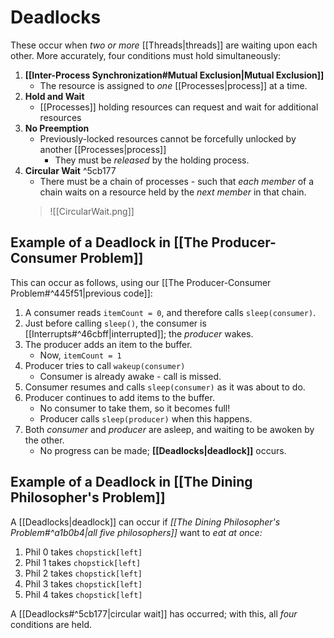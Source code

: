 # Deadlocks

These occur when *two or more* [[Threads|threads]] are waiting upon each other. More accurately, four conditions must hold simultaneously:

1) **[[Inter-Process Synchronization#Mutual Exclusion|Mutual Exclusion]]** 
	- The resource is assigned to *one* [[Processes|process]] at a time.
2) **Hold and Wait** 
	- [[Processes]] holding resources can request and wait for additional resources
3) **No Preemption** 
	- Previously-locked resources cannot be forcefully unlocked by another [[Processes|process]]
		- They must be *released* by the holding process.
4) **Circular Wait** ^5cb177
	- There must be a chain of processes - such that *each member* of a chain waits on a resource held by the *next member* in that chain.
	>![[CircularWait.png]]

## Example of a Deadlock in [[The Producer-Consumer Problem]]

This can occur as follows, using our [[The Producer-Consumer Problem#^445f51|previous code]]:

1) A consumer reads `itemCount = 0`, and therefore calls `sleep(consumer)`.
2) Just before calling `sleep()`, the consumer is [[Interrupts#^46cbff|interrupted]]; the *producer* wakes.
3) The producer adds an item to the buffer.
	- Now, `itemCount = 1`
4) Producer tries to call `wakeup(consumer)`
	- Consumer is already awake - call is missed.
5) Consumer resumes and calls `sleep(consumer)` as it was about to do.
6) Producer continues to add items to the buffer.
	- No consumer to take them, so it becomes full!
	- Producer calls `sleep(producer)` when this happens.
7) Both *consumer* and *producer* are asleep, and waiting to be awoken by the other.
	- No progress can be made; **[[Deadlocks|deadlock]]** occurs.

## Example of a Deadlock in [[The Dining Philosopher's Problem]]

A [[Deadlocks|deadlock]] can occur if *[[The Dining Philosopher's Problem#^a1b0b4|all five philosophers]]* want to *eat at once:*

1) Phil 0 takes `chopstick[left]`
2) Phil 1 takes `chopstick[left]`
3) Phil 2 takes `chopstick[left]`
4) Phil 3 takes `chopstick[left]`
5) Phil 4 takes `chopstick[left]`

A [[Deadlocks#^5cb177|circular wait]] has occurred; with this, all *four* conditions are held.